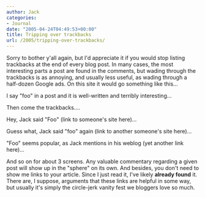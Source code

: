 ```yaml
---
author: Jack
categories:
- Journal
date: "2005-04-24T04:49:53+00:00"
title: Tripping over trackbacks
url: /2005/tripping-over-trackbacks/
---
```


Sorry to bother y'all again, but I'd appreciate it if you would stop listing trackbacks at the end of every blog post. In many cases, the most interesting parts a post are found in the comments, but wading through the trackbacks is as annoying, and usually less useful, as wading through a half-dozen Google ads. On this site it would go something like this&#8230;

I say "foo" in a post and it is well-written and terribly interesting&#8230;

Then come the trackbacks&#8230;.

Hey, Jack said "Foo" (link to someone's site here)&#8230;

Guess what, Jack said "foo" again (link to another someone's site here)&#8230;

"Foo" seems popular, as Jack mentions in his weblog (yet another link here)&#8230;

And so on for about 3 screens. Any valuable commentary regarding a given post will show up in the "sphere" on its own. And besides, you don't need to show me links to your article. Since I just read it, I've likely **already found** it. There are, I suppose, arguments that these links are helpful in some way, but usually it's simply the circle-jerk vanity fest we bloggers love so much.